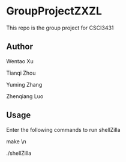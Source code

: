 GroupProjectZXZL
================

This repo is the group project for CSCI3431



Author
--------------------------

Wentao Xu

Tianqi Zhou 

Yuming Zhang  

Zhenqiang Luo  


Usage
--------------------------

Enter the following commands to run shellZilla

make \n

./shellZilla
